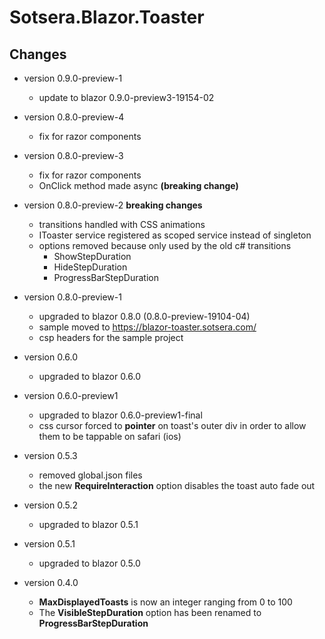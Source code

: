 # Sotsera.Blazor.Toaster
## Changes

- version 0.9.0-preview-1
  - update to blazor 0.9.0-preview3-19154-02

- version 0.8.0-preview-4
  - fix for razor components

- version 0.8.0-preview-3
  - fix for razor components
  - OnClick method made async __(breaking change)__

- version 0.8.0-preview-2 __breaking changes__
  - transitions handled with CSS animations
  - IToaster service registered as scoped service instead of singleton
  - options removed because only used by the old c# transitions
	- ShowStepDuration
	- HideStepDuration
	- ProgressBarStepDuration

- version 0.8.0-preview-1
  - upgraded to blazor 0.8.0 (0.8.0-preview-19104-04)
  - sample moved to https://blazor-toaster.sotsera.com/
  - csp headers for the sample project

- version 0.6.0
  - upgraded to blazor 0.6.0

- version 0.6.0-preview1
  - upgraded to blazor 0.6.0-preview1-final
  - css cursor forced to **pointer** on toast's outer div in order to allow them to be tappable on safari (ios)

- version 0.5.3
  - removed global.json files
  - the new **RequireInteraction** option disables the toast auto fade out

- version 0.5.2
  - upgraded to blazor 0.5.1

- version 0.5.1
  - upgraded to blazor 0.5.0 

- version 0.4.0
  - **MaxDisplayedToasts** is now an integer ranging from 0 to 100
  - The **VisibleStepDuration** option has been renamed to **ProgressBarStepDuration**